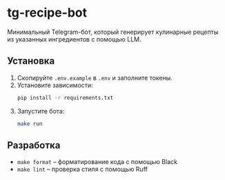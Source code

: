 # tg-recipe-bot

Минимальный Telegram-бот, который генерирует кулинарные рецепты из указанных ингредиентов с помощью LLM.

## Установка

1. Скопируйте `.env.example` в `.env` и заполните токены.
2. Установите зависимости:
   ```bash
   pip install -r requirements.txt
   ```
3. Запустите бота:
   ```bash
   make run
   ```

## Разработка

- `make format` – форматирование кода с помощью Black
- `make lint` – проверка стиля с помощью Ruff
